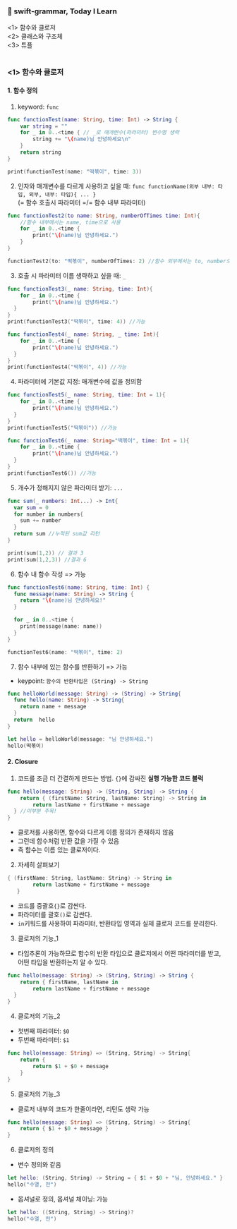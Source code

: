 ### 🍎 swift-grammar, Today I Learn 
<1> 함수와 클로저  
<2> 클래스와 구조체  
<3> 튜플  
#

### <1> 함수와 클로저
#### 1. 함수 정의
1. keyword: `func`
```swift
func functionTest(name: String, time: Int) -> String {
    var string = ""
    for _ in 0..<time { // _로 매개변수(파라미터) 변수명 생략
        string += "\(name)님 안녕하세요\n"
    }
    return string
}

print(functionTest(name: "떡볶이", time: 3))
```
  
2. 인자와 매개변수를 다르게 사용하고 싶을 때: `func functionName(외부 내부: 타입, 외부, 내부: 타입){ ... }`  
   (= 함수 호출시 파라미터 =/= 함수 내부 파라미터)
```swift
func functionTest2(to name: String, numberOfTimes time: Int){
    //함수 내부에서는 name, time으로 사용
    for _ in 0..<time {
        print("\(name)님 안녕하세요.")
    }
}

functionTest2(to: "떡볶이", numberOfTimes: 2) //함수 외부에서는 to, number으로 사용
```

3. 호출 시 파라미터 이름 생략하고 싶을 때: `_`
```swift
func functionTest3(_ name: String, time: Int){
    for _ in 0..<time {
        print("\(name)님 안녕하세요.")
  }
}
print(functionTest3("떡볶이", time: 4)) //가능
```

```swift
func functionTest4(_ name: String, _ time: Int){
    for _ in 0..<time {
        print("\(name)님 안녕하세요.")
  }
}
print(functionTest4("떡볶이", 4)) //가능
```

4. 파라미터에 기본값 지정: 매개변수에 값을 정의함
```swift
func functionTest5(_ name: String, time: Int = 1){
    for _ in 0..<time {
        print("\(name)님 안녕하세요.")
  }
}
print(functionTest5("떡볶이")) //가능
```
```swift
func functionTest6(_ name: String="떡볶이", time: Int = 1){
    for _ in 0..<time {
        print("\(name)님 안녕하세요.")
  }
}
print(functionTest6()) //가능
```
  
5. 개수가 정해지지 않은 파라미터 받기: `...`
```swift
func sum(_ numbers: Int...) -> Int{
  var sum = 0
  for number in numbers{
    sum += number
  }
  return sum //누적된 sum값 리턴
}

print(sum(1,2)) // 결과 3
print(sum(1,2,3)) //결과 6
```
  
6. 함수 내 함수 작성 => 가능
```swift
func functionTest6(name: String, time: Int) {
  func message(name: String) -> String {
    return "\(name)님 안녕하세요!"
  }

  for _ in 0..<time {
    print(message(name: name))
  }
}

functionTest6(name: "떡볶이", time: 2)
```

7. 함수 내부에 있는 함수를 반환하기 => 가능
- keypoint: `함수의 반환타입은 (String) -> String`
```swift
func helloWorld(message: String) -> (String) -> String{
  func hello(name: String) -> String{
    return name + message
  }
  return  hello
}

let hello = helloWorld(message: "님 안녕하세요.")
hello(떡볶이)
```

#### 2. Closure
1. 코드를 조금 더 간결하게 만드는 방법. `{}`에 감싸진 <b>실행 가능한 코드 블럭</b>
```swift
func hello(message: String) -> (String, String) -> String {
    return { (firstName: String, lastName: String) -> String in
        return lastName + firstName + message
  } //이부분 주목!
}
```
- 클로저를 사용하면, 함수와 다르게 이름 정의가 존재하지 않음
- 그런데 함수처럼 반환 값을 가질 수 있음
- 즉 함수는 이름 있는 클로저이다.

2. 자세히 살펴보기
```swift
{ (firstName: String, lastName: String) -> String in
        return lastName + firstName + message
   }
```
- 코드를 중괄호`{}`로 감싼다.
- 파라미터를 괄호`()`로 감싼다.
- `in`키워드를 사용하여 파라미터, 반환타입 영역과 실제 클로저 코드를 분리한다.

3. 클로저의 기능_1
- 타입추론이 가능하므로 함수의 반환 타입으로 클로저에서 어떤 파라미터를 받고,  
  어떤 타입을 반환하는지 알 수 있다.
```swift
func hello(message: String) -> (String, String) -> String {
    return { firstName, lastName in
        return lastName + firstName + message
  }
}
```

4. 클로저의 기능_2
- 첫번째 파라미터: `$0`
- 두번째 파라미터: `$1`
```swift
func hello(message: String) => (String, String) -> String{
    return {
        return $1 + $0 + message
    }
}
```

5. 클로저의 기능_3
- 클로저 내부의 코드가 한줄이라면, 리턴도 생략 가능

```swift
func hello(message: String) => (String, String) -> String{
    return { $1 + $0 + message }
}
```

6. 클로저의 정의
- 변수 정의와 같음
```swift
let hello: (String, String) -> String = { $1 + $0 + "님, 안녕하세요." }
hello("수열, 전")
```

- 옵셔널로 정의, 옵셔널 체이닝: 가능
```swift
let hello: ((String, String) -> String)?
hello("수열, 전")
```


